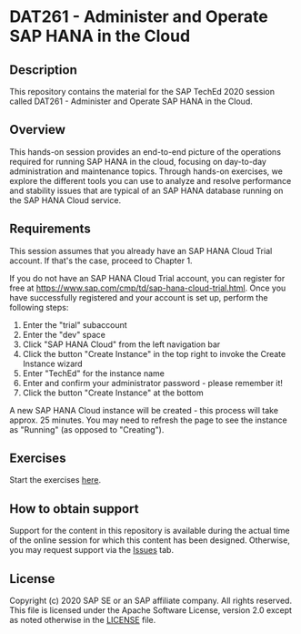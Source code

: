 # DAT261 - Administer and Operate SAP HANA in the Cloud

## Description

This repository contains the material for the SAP TechEd 2020 session called DAT261 - Administer and Operate SAP HANA in the Cloud. 

## Overview

This hands-on session provides an end-to-end picture of the operations required for running SAP HANA in the cloud, focusing on day-to-day administration and maintenance topics. Through hands-on exercises, we explore the different tools you can use to analyze and resolve performance and stability issues that are typical of an SAP HANA database running on the SAP HANA Cloud service.

## Requirements

This session assumes that you already have an SAP HANA Cloud Trial account. If that's the case, proceed to Chapter 1.

If you do not have an SAP HANA Cloud Trial account, you can register for free at https://www.sap.com/cmp/td/sap-hana-cloud-trial.html. Once you have successfully registered and your account is set up, perform the following steps:

1. Enter the "trial" subaccount
2. Enter the "dev" space
3. Click "SAP HANA Cloud" from the left navigation bar
4. Click the button "Create Instance" in the top right to invoke the Create Instance wizard
5. Enter "TechEd" for the instance name
6. Enter and confirm your administrator password - please remember it!
7. Click the button "Create Instance" at the bottom

A new SAP HANA Cloud instance will be created - this process will take approx. 25 minutes. You may need to refresh the page to see the instance as "Running" (as opposed to "Creating").

## Exercises

Start the exercises [here](DAT261.pdf).
    
## How to obtain support

Support for the content in this repository is available during the actual time of the online session for which this content has been designed. Otherwise, you may request support via the [Issues](../../issues) tab.

## License
Copyright (c) 2020 SAP SE or an SAP affiliate company. All rights reserved. This file is licensed under the Apache Software License, version 2.0 except as noted otherwise in the [LICENSE](LICENSES/Apache-2.0.txt) file.
